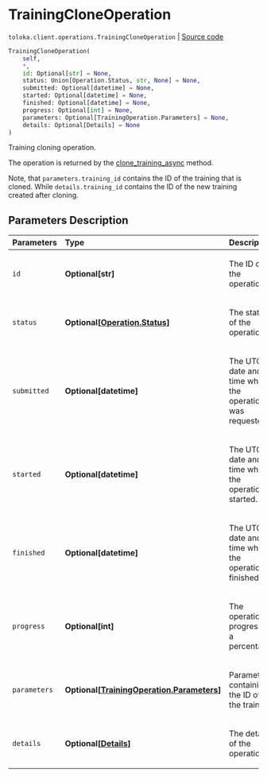 # TrainingCloneOperation
`toloka.client.operations.TrainingCloneOperation` | [Source code](https://github.com/Toloka/toloka-kit/blob/v1.2.1/src/client/operations.py#L231)

```python
TrainingCloneOperation(
    self,
    *,
    id: Optional[str] = None,
    status: Union[Operation.Status, str, None] = None,
    submitted: Optional[datetime] = None,
    started: Optional[datetime] = None,
    finished: Optional[datetime] = None,
    progress: Optional[int] = None,
    parameters: Optional[TrainingOperation.Parameters] = None,
    details: Optional[Details] = None
)
```

Training cloning operation.


The operation is returned by the [clone_training_async](toloka.client.TolokaClient.clone_training_async.md) method.

Note, that `parameters.training_id` contains the ID of the training that is cloned.
While `details.training_id` contains the ID of the new training created after cloning.

## Parameters Description

| Parameters | Type | Description |
| :----------| :----| :-----------|
`id`|**Optional\[str\]**|<p>The ID of the operation.</p>
`status`|**Optional\[[Operation.Status](toloka.client.operations.Operation.Status.md)\]**|<p>The status of the operation.</p>
`submitted`|**Optional\[datetime\]**|<p>The UTC date and time when the operation was requested.</p>
`started`|**Optional\[datetime\]**|<p>The UTC date and time when the operation started.</p>
`finished`|**Optional\[datetime\]**|<p>The UTC date and time when the operation finished.</p>
`progress`|**Optional\[int\]**|<p>The operation progress as a percentage.</p>
`parameters`|**Optional\[[TrainingOperation.Parameters](toloka.client.operations.TrainingOperation.Parameters.md)\]**|<p>Parameters containing the ID of the training.</p>
`details`|**Optional\[[Details](toloka.client.operations.TrainingCloneOperation.Details.md)\]**|<p>The details of the operation.</p>
